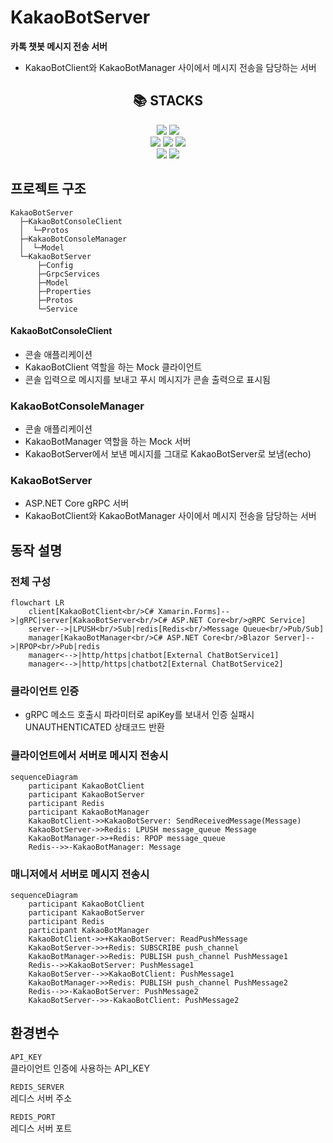 # KakaoBotServer
**카톡 챗봇 메시지 전송 서버**
- KakaoBotClient와 KakaoBotManager 사이에서 메시지 전송을 담당하는 서버

<div align=center><h2>📚 STACKS</h2></div>

<div align=center>
  <img src="https://img.shields.io/badge/c%23-%23512BD4.svg?style=for-the-badge&logo=c-sharp&logoColor=white">
  <img src="https://img.shields.io/badge/Visual%20Studio%202022-5C2D91.svg?style=for-the-badge&logo=visual-studio&logoColor=white">
  <br/>
  <img src="https://img.shields.io/badge/ASP.NET%20Core-5C2D91?style=for-the-badge&logo=.net&logoColor=white">
  <img src="https://img.shields.io/badge/GRPC-4285F4?style=for-the-badge&logo=google&logoColor=white"> 
  <img src="https://img.shields.io/badge/redis-%23DD0031.svg?style=for-the-badge&logo=redis&logoColor=white"> 
  <br/>
  <img src="https://img.shields.io/badge/docker-%230db7ed.svg?style=for-the-badge&logo=docker&logoColor=white"> 
  <img src="https://img.shields.io/badge/github%20actions-%232671E5.svg?style=for-the-badge&logo=githubactions&logoColor=white">  
  <br>
</div>

## 프로젝트 구조
```
KakaoBotServer
  ├─KakaoBotConsoleClient
  │  └─Protos
  ├─KakaoBotConsoleManager
  │  └─Model
  └─KakaoBotServer
      ├─Config
      ├─GrpcServices
      ├─Model
      ├─Properties
      ├─Protos
      └─Service
```

#### KakaoBotConsoleClient
- 콘솔 애플리케이션
- KakaoBotClient 역할을 하는 Mock 클라이언트
- 콘솔 입력으로 메시지를 보내고 푸시 메시지가 콘솔 출력으로 표시됨

### KakaoBotConsoleManager
- 콘솔 애플리케이션
- KakaoBotManager 역할을 하는 Mock 서버
- KakaoBotServer에서 보낸 메시지를 그대로 KakaoBotServer로 보냄(echo)

### KakaoBotServer
- ASP.NET Core gRPC 서버
- KakaoBotClient와 KakaoBotManager 사이에서 메시지 전송을 담당하는 서버

## 동작 설명

### 전체 구성
```mermaid
flowchart LR
    client[KakaoBotClient<br/>C# Xamarin.Forms]-->|gRPC|server[KakaoBotServer<br/>C# ASP.NET Core<br/>gRPC Service]
    server-->|LPUSH<br/>Sub|redis[Redis<br/>Message Queue<br/>Pub/Sub]
    manager[KakaoBotManager<br/>C# ASP.NET Core<br/>Blazor Server]-->|RPOP<br/>Pub|redis
    manager<-->|http/https|chatbot[External ChatBotService1]
    manager<-->|http/https|chatbot2[External ChatBotService2]
```

### 클라이언트 인증
- gRPC 메소드 호출시 파라미터로 apiKey를 보내서 인증 실패시 UNAUTHENTICATED 상태코드 반환

### 클라이언트에서 서버로 메시지 전송시

```mermaid
sequenceDiagram
    participant KakaoBotClient
    participant KakaoBotServer
    participant Redis
    participant KakaoBotManager
    KakaoBotClient->>KakaoBotServer: SendReceivedMessage(Message)
    KakaoBotServer->>Redis: LPUSH message_queue Message
    KakaoBotManager->>+Redis: RPOP message_queue
    Redis-->>-KakaoBotManager: Message
```

### 매니저에서 서버로 메시지 전송시

```mermaid
sequenceDiagram
    participant KakaoBotClient
    participant KakaoBotServer
    participant Redis
    participant KakaoBotManager
    KakaoBotClient->>+KakaoBotServer: ReadPushMessage
    KakaoBotServer->>+Redis: SUBSCRIBE push_channel
    KakaoBotManager->>Redis: PUBLISH push_channel PushMessage1
    Redis-->>KakaoBotServer: PushMessage1
    KakaoBotServer-->>KakaoBotClient: PushMessage1
    KakaoBotManager->>Redis: PUBLISH push_channel PushMessage2
    Redis-->>-KakaoBotServer: PushMessage2
    KakaoBotServer-->>-KakaoBotClient: PushMessage2
```

## 환경변수
`API_KEY`  
클라이언트 인증에 사용하는 API_KEY

`REDIS_SERVER`  
레디스 서버 주소

`REDIS_PORT`  
레디스 서버 포트